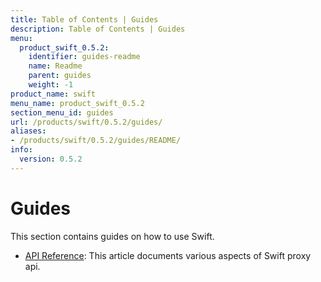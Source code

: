 ```yaml
---
title: Table of Contents | Guides
description: Table of Contents | Guides
menu:
  product_swift_0.5.2:
    identifier: guides-readme
    name: Readme
    parent: guides
    weight: -1
product_name: swift
menu_name: product_swift_0.5.2
section_menu_id: guides
url: /products/swift/0.5.2/guides/
aliases:
- /products/swift/0.5.2/guides/README/
info:
  version: 0.5.2
---
```


# Guides

This section contains guides on how to use Swift.

- [API Reference](/products/swift/0.5.2/guides/api): This article documents various aspects of Swift proxy api.
